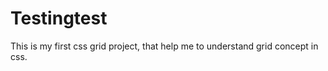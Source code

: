 ﻿# Testingtest

 This is my first css grid project, that help me to understand grid concept in css.

